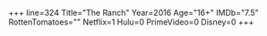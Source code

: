 +++
line=324
Title="The Ranch"
Year=2016
Age="16+"
IMDb="7.5"
RottenTomatoes=""
Netflix=1
Hulu=0
PrimeVideo=0
Disney=0
+++

